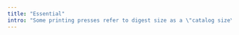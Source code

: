 ```yaml
---
title: "Essential"
intro: "Some printing presses refer to digest size as a \"catalog size\". The digest format was considered to be a convenient size for readers to tote around or to leave on the coffee table within easy reach."
---
```

